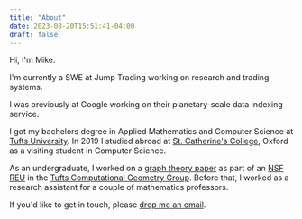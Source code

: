 ```yaml
---
title: "About"
date: 2023-08-20T15:51:41-04:00
draft: false
---
```


Hi, I'm Mike.

I'm currently a SWE at Jump Trading working on research and trading systems.

I was previously at Google working on their planetary-scale data indexing service.

I got my bachelors degree in Applied Mathematics and Computer Science at [Tufts University](https://www.tufts.edu/). In 2019 I studied abroad at [St. Catherine's College](https://www.stcatz.ox.ac.uk/), Oxford as a visiting student in Computer Science.

As an undergraduate, I worked on a [graph theory paper](https://onlinelibrary.wiley.com/doi/abs/10.1002/jgt.22856) as part of an [NSF REU](https://www.nsf.gov/funding/pgm_summ.jsp?pims_id=5517) in the [Tufts Computational Geometry Group](http://www.cs.tufts.edu/r/geometry/research.php). Before that, I worked as a research assistant for a couple of mathematics professors.

If you'd like to get in touch, please [drop me an email](mailto:mthramann@gmail.com).

